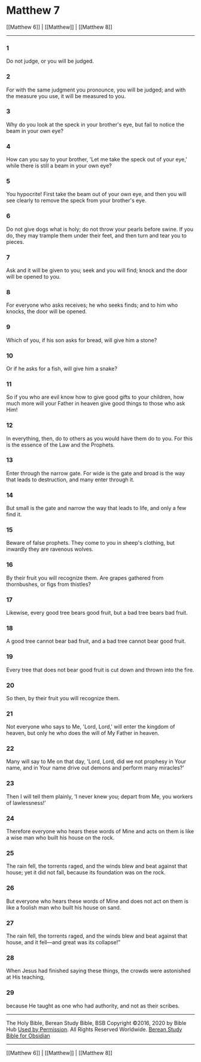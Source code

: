 # Matthew 7

[[Matthew 6]] | [[Matthew]] | [[Matthew 8]]

---

### 1
Do not judge, or you will be judged.

### 2
For with the same judgment you pronounce, you will be judged; and with the measure you use, it will be measured to you.

### 3
Why do you look at the speck in your brother's eye, but fail to notice the beam in your own eye?

### 4
How can you say to your brother, 'Let me take the speck out of your eye,' while there is still a beam in your own eye?

### 5
You hypocrite! First take the beam out of your own eye, and then you will see clearly to remove the speck from your brother's eye.

### 6
Do not give dogs what is holy; do not throw your pearls before swine. If you do, they may trample them under their feet, and then turn and tear you to pieces.

### 7
Ask and it will be given to you; seek and you will find; knock and the door will be opened to you.

### 8
For everyone who asks receives; he who seeks finds; and to him who knocks, the door will be opened.

### 9
Which of you, if his son asks for bread, will give him a stone?

### 10
Or if he asks for a fish, will give him a snake?

### 11
So if you who are evil know how to give good gifts to your children, how much more will your Father in heaven give good things to those who ask Him!

### 12
In everything, then, do to others as you would have them do to you. For this is the essence of the Law and the Prophets.

### 13
Enter through the narrow gate. For wide is the gate and broad is the way that leads to destruction, and many enter through it.

### 14
But small is the gate and narrow the way that leads to life, and only a few find it.

### 15
Beware of false prophets. They come to you in sheep's clothing, but inwardly they are ravenous wolves.

### 16
By their fruit you will recognize them. Are grapes gathered from thornbushes, or figs from thistles?

### 17
Likewise, every good tree bears good fruit, but a bad tree bears bad fruit.

### 18
A good tree cannot bear bad fruit, and a bad tree cannot bear good fruit.

### 19
Every tree that does not bear good fruit is cut down and thrown into the fire.

### 20
So then, by their fruit you will recognize them.

### 21
Not everyone who says to Me, 'Lord, Lord,' will enter the kingdom of heaven, but only he who does the will of My Father in heaven.

### 22
Many will say to Me on that day, 'Lord, Lord, did we not prophesy in Your name, and in Your name drive out demons and perform many miracles?'

### 23
Then I will tell them plainly, 'I never knew you; depart from Me, you workers of lawlessness!'

### 24
Therefore everyone who hears these words of Mine and acts on them is like a wise man who built his house on the rock.

### 25
The rain fell, the torrents raged, and the winds blew and beat against that house; yet it did not fall, because its foundation was on the rock.

### 26
But everyone who hears these words of Mine and does not act on them is like a foolish man who built his house on sand.

### 27
The rain fell, the torrents raged, and the winds blew and beat against that house, and it fell—and great was its collapse!"

### 28
When Jesus had finished saying these things, the crowds were astonished at His teaching,

### 29
because He taught as one who had authority, and not as their scribes.

---

The Holy Bible, Berean Study Bible, BSB
Copyright ©2016, 2020 by Bible Hub
[Used by Permission](https://berean.bible/terms.htm). All Rights Reserved Worldwide.
[Berean Study Bible for Obsidian](https://github.com/gapmiss/berean-study-bible-for-obsidian)

---

[[Matthew 6]] | [[Matthew]] | [[Matthew 8]]

